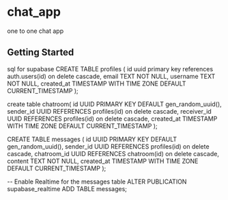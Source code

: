 # chat_app

one to one chat app 

## Getting Started

sql for supabase 
CREATE TABLE profiles (
  id uuid primary key references auth.users(id) on delete cascade,
  email TEXT NOT NULL,
  username TEXT NOT NULL,
  created_at TIMESTAMP WITH TIME ZONE DEFAULT CURRENT_TIMESTAMP
);

create table chatroom(
  id UUID PRIMARY KEY DEFAULT gen_random_uuid(),
  sender_id UUID REFERENCES profiles(id) on delete cascade,
  receiver_id UUID REFERENCES profiles(id) on delete cascade,
  created_at TIMESTAMP WITH TIME ZONE DEFAULT CURRENT_TIMESTAMP
);

CREATE TABLE messages (
  id UUID PRIMARY KEY DEFAULT gen_random_uuid(),
  sender_id UUID REFERENCES profiles(id) on delete cascade,
  chatroom_id UUID REFERENCES chatroom(id) on delete cascade,
  content TEXT NOT NULL,
  created_at TIMESTAMP WITH TIME ZONE DEFAULT CURRENT_TIMESTAMP
);

-- Enable Realtime for the messages table
ALTER PUBLICATION supabase_realtime ADD TABLE messages;



